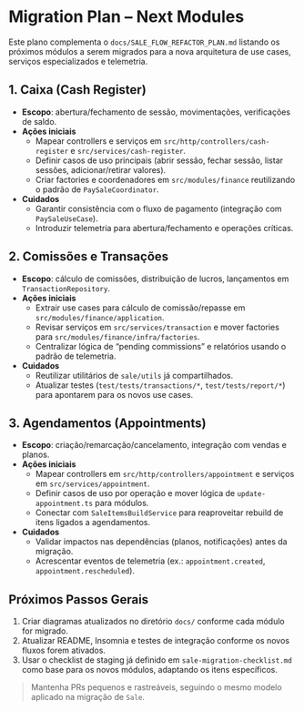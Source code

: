 # Migration Plan – Next Modules

Este plano complementa o `docs/SALE_FLOW_REFACTOR_PLAN.md` listando os próximos módulos a serem migrados para a nova arquitetura de use cases, serviços especializados e telemetria.

## 1. Caixa (Cash Register)
- **Escopo**: abertura/fechamento de sessão, movimentações, verificações de saldo.
- **Ações iniciais**
  - Mapear controllers e serviços em `src/http/controllers/cash-register` e `src/services/cash-register`.
  - Definir casos de uso principais (abrir sessão, fechar sessão, listar sessões, adicionar/retirar valores).
  - Criar factories e coordenadores em `src/modules/finance` reutilizando o padrão de `PaySaleCoordinator`.
- **Cuidados**
  - Garantir consistência com o fluxo de pagamento (integração com `PaySaleUseCase`).
  - Introduzir telemetria para abertura/fechamento e operações críticas.

## 2. Comissões e Transações
- **Escopo**: cálculo de comissões, distribuição de lucros, lançamentos em `TransactionRepository`.
- **Ações iniciais**
  - Extrair use cases para cálculo de comissão/repasse em `src/modules/finance/application`.
  - Revisar serviços em `src/services/transaction` e mover factories para `src/modules/finance/infra/factories`.
  - Centralizar lógica de “pending commissions” e relatórios usando o padrão de telemetria.
- **Cuidados**
  - Reutilizar utilitários de `sale/utils` já compartilhados.
  - Atualizar testes (`test/tests/transactions/*`, `test/tests/report/*`) para apontarem para os novos use cases.

## 3. Agendamentos (Appointments)
- **Escopo**: criação/remarcação/cancelamento, integração com vendas e planos.
- **Ações iniciais**
  - Mapear controllers em `src/http/controllers/appointment` e serviços em `src/services/appointment`.
  - Definir casos de uso por operação e mover lógica de `update-appointment.ts` para módulos.
  - Conectar com `SaleItemsBuildService` para reaproveitar rebuild de itens ligados a agendamentos.
- **Cuidados**
  - Validar impactos nas dependências (planos, notificações) antes da migração.
  - Acrescentar eventos de telemetria (ex.: `appointment.created`, `appointment.rescheduled`).

## Próximos Passos Gerais
1. Criar diagramas atualizados no diretório `docs/` conforme cada módulo for migrado.
2. Atualizar README, Insomnia e testes de integração conforme os novos fluxos forem ativados.
3. Usar o checklist de staging já definido em `sale-migration-checklist.md` como base para os novos módulos, adaptando os itens específicos.

> Mantenha PRs pequenos e rastreáveis, seguindo o mesmo modelo aplicado na migração de `Sale`.
